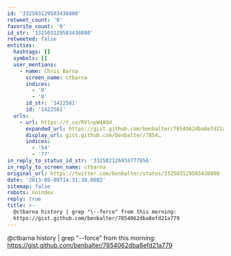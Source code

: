 ```yaml
---
id: '332503129503436800'
retweet_count: '0'
favorite_count: '0'
id_str: '332503129503436800'
retweeted: false
entities:
  hashtags: []
  symbols: []
  user_mentions:
    - name: Chris Barna
      screen_name: ctbarna
      indices:
        - '0'
        - '8'
      id_str: '1422581'
      id: '1422581'
  urls:
    - url: https://t.co/RVlnpW4AOd
      expanded_url: https://gist.github.com/benbalter/7854062dba8efd21a779
      display_url: gist.github.com/benbalter/7854…
      indices:
        - '54'
        - '77'
in_reply_to_status_id_str: '332502126934777856'
in_reply_to_screen_name: ctbarna
original_url: https://twitter.com/benbalter/status/332503129503436800
date: '2013-05-09T14:31:38.000Z'
sitemap: false
robots: noindex
reply: true
title: >-
  @ctbarna history | grep "\--force" from this morning:
  https://gist.github.com/benbalter/7854062dba8efd21a779
---
```


@ctbarna history | grep "\--force" from this morning: https://gist.github.com/benbalter/7854062dba8efd21a779